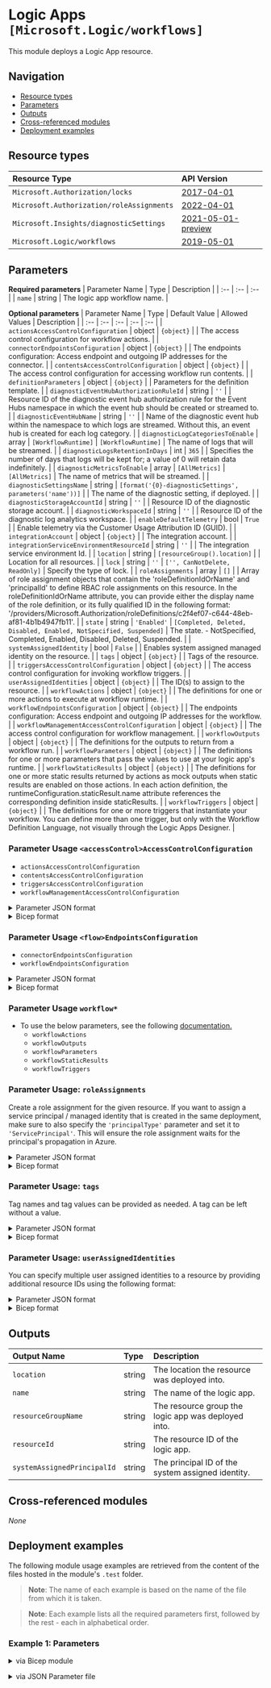 # Logic Apps `[Microsoft.Logic/workflows]`

This module deploys a Logic App resource.

## Navigation

- [Resource types](#Resource-types)
- [Parameters](#Parameters)
- [Outputs](#Outputs)
- [Cross-referenced modules](#Cross-referenced-modules)
- [Deployment examples](#Deployment-examples)

## Resource types

| Resource Type | API Version |
| :-- | :-- |
| `Microsoft.Authorization/locks` | [2017-04-01](https://docs.microsoft.com/en-us/azure/templates/Microsoft.Authorization/2017-04-01/locks) |
| `Microsoft.Authorization/roleAssignments` | [2022-04-01](https://docs.microsoft.com/en-us/azure/templates/Microsoft.Authorization/2022-04-01/roleAssignments) |
| `Microsoft.Insights/diagnosticSettings` | [2021-05-01-preview](https://docs.microsoft.com/en-us/azure/templates/Microsoft.Insights/2021-05-01-preview/diagnosticSettings) |
| `Microsoft.Logic/workflows` | [2019-05-01](https://docs.microsoft.com/en-us/azure/templates/Microsoft.Logic/2019-05-01/workflows) |

## Parameters

**Required parameters**
| Parameter Name | Type | Description |
| :-- | :-- | :-- |
| `name` | string | The logic app workflow name. |

**Optional parameters**
| Parameter Name | Type | Default Value | Allowed Values | Description |
| :-- | :-- | :-- | :-- | :-- |
| `actionsAccessControlConfiguration` | object | `{object}` |  | The access control configuration for workflow actions. |
| `connectorEndpointsConfiguration` | object | `{object}` |  | The endpoints configuration:  Access endpoint and outgoing IP addresses for the connector. |
| `contentsAccessControlConfiguration` | object | `{object}` |  | The access control configuration for accessing workflow run contents. |
| `definitionParameters` | object | `{object}` |  | Parameters for the definition template. |
| `diagnosticEventHubAuthorizationRuleId` | string | `''` |  | Resource ID of the diagnostic event hub authorization rule for the Event Hubs namespace in which the event hub should be created or streamed to. |
| `diagnosticEventHubName` | string | `''` |  | Name of the diagnostic event hub within the namespace to which logs are streamed. Without this, an event hub is created for each log category. |
| `diagnosticLogCategoriesToEnable` | array | `[WorkflowRuntime]` | `[WorkflowRuntime]` | The name of logs that will be streamed. |
| `diagnosticLogsRetentionInDays` | int | `365` |  | Specifies the number of days that logs will be kept for; a value of 0 will retain data indefinitely. |
| `diagnosticMetricsToEnable` | array | `[AllMetrics]` | `[AllMetrics]` | The name of metrics that will be streamed. |
| `diagnosticSettingsName` | string | `[format('{0}-diagnosticSettings', parameters('name'))]` |  | The name of the diagnostic setting, if deployed. |
| `diagnosticStorageAccountId` | string | `''` |  | Resource ID of the diagnostic storage account. |
| `diagnosticWorkspaceId` | string | `''` |  | Resource ID of the diagnostic log analytics workspace. |
| `enableDefaultTelemetry` | bool | `True` |  | Enable telemetry via the Customer Usage Attribution ID (GUID). |
| `integrationAccount` | object | `{object}` |  | The integration account. |
| `integrationServiceEnvironmentResourceId` | string | `''` |  | The integration service environment Id. |
| `location` | string | `[resourceGroup().location]` |  | Location for all resources. |
| `lock` | string | `''` | `['', CanNotDelete, ReadOnly]` | Specify the type of lock. |
| `roleAssignments` | array | `[]` |  | Array of role assignment objects that contain the 'roleDefinitionIdOrName' and 'principalId' to define RBAC role assignments on this resource. In the roleDefinitionIdOrName attribute, you can provide either the display name of the role definition, or its fully qualified ID in the following format: '/providers/Microsoft.Authorization/roleDefinitions/c2f4ef07-c644-48eb-af81-4b1b4947fb11'. |
| `state` | string | `'Enabled'` | `[Completed, Deleted, Disabled, Enabled, NotSpecified, Suspended]` | The state. - NotSpecified, Completed, Enabled, Disabled, Deleted, Suspended. |
| `systemAssignedIdentity` | bool | `False` |  | Enables system assigned managed identity on the resource. |
| `tags` | object | `{object}` |  | Tags of the resource. |
| `triggersAccessControlConfiguration` | object | `{object}` |  | The access control configuration for invoking workflow triggers. |
| `userAssignedIdentities` | object | `{object}` |  | The ID(s) to assign to the resource. |
| `workflowActions` | object | `{object}` |  | The definitions for one or more actions to execute at workflow runtime. |
| `workflowEndpointsConfiguration` | object | `{object}` |  | The endpoints configuration:  Access endpoint and outgoing IP addresses for the workflow. |
| `workflowManagementAccessControlConfiguration` | object | `{object}` |  | The access control configuration for workflow management. |
| `workflowOutputs` | object | `{object}` |  | The definitions for the outputs to return from a workflow run. |
| `workflowParameters` | object | `{object}` |  | The definitions for one or more parameters that pass the values to use at your logic app's runtime. |
| `workflowStaticResults` | object | `{object}` |  | The definitions for one or more static results returned by actions as mock outputs when static results are enabled on those actions. In each action definition, the runtimeConfiguration.staticResult.name attribute references the corresponding definition inside staticResults. |
| `workflowTriggers` | object | `{object}` |  | The definitions for one or more triggers that instantiate your workflow. You can define more than one trigger, but only with the Workflow Definition Language, not visually through the Logic Apps Designer. |


### Parameter Usage `<accessControl>AccessControlConfiguration`

- `actionsAccessControlConfiguration`
- `contentsAccessControlConfiguration`
- `triggersAccessControlConfiguration`
- `workflowManagementAccessControlConfiguration`

<details>

<summary>Parameter JSON format</summary>

```json
"<accessControl>AccessControlConfiguration": {
    "value": {
        "allowedCallerIpAddresses": [
            {
                "addressRange": "string"
            }
        ],
        "openAuthenticationPolicies": {
            "policies": {}
        }
    }
}
```

</details>

<details>

<summary>Bicep format</summary>

```bicep
'<accessControl>AccessControlConfiguration': {
    allowedCallerIpAddresses: [
        {
            addressRange: 'string'
        }
    ]
    openAuthenticationPolicies: {
        policies: {}
    }
}
```

</details>
<p>

### Parameter Usage `<flow>EndpointsConfiguration`

- `connectorEndpointsConfiguration`
- `workflowEndpointsConfiguration`

<details>

<summary>Parameter JSON format</summary>

```json
"<flow>EndpointsConfiguration": {
    "value": {
        "outgoingIpAddresses": [
            {
                "address": "string"
            }
        ],
            "accessEndpointIpAddresses": [
            {
                "address": "string"
            }
        ]
    }
}
```

</details>

<details>

<summary>Bicep format</summary>

```bicep
'<flow>EndpointsConfiguration': {
    outgoingIpAddresses: [
        {
            address: 'string'
        }
    ]
    accessEndpointIpAddresses: [
        {
            address: 'string'
        }
    ]
}
```

</details>
<p>

### Parameter Usage `workflow*`

- To use the below parameters, see the following [documentation.](https://docs.microsoft.com/en-us/azure/logic-apps/logic-apps-workflow-definition-language)
  - `workflowActions`
  - `workflowOutputs`
  - `workflowParameters`
  - `workflowStaticResults`
  - `workflowTriggers`

### Parameter Usage: `roleAssignments`

Create a role assignment for the given resource. If you want to assign a service principal / managed identity that is created in the same deployment, make sure to also specify the `'principalType'` parameter and set it to `'ServicePrincipal'`. This will ensure the role assignment waits for the principal's propagation in Azure.

<details>

<summary>Parameter JSON format</summary>

```json
"roleAssignments": {
    "value": [
        {
            "roleDefinitionIdOrName": "Reader",
            "description": "Reader Role Assignment",
            "principalIds": [
                "12345678-1234-1234-1234-123456789012", // object 1
                "78945612-1234-1234-1234-123456789012" // object 2
            ]
        },
        {
            "roleDefinitionIdOrName": "/providers/Microsoft.Authorization/roleDefinitions/c2f4ef07-c644-48eb-af81-4b1b4947fb11",
            "principalIds": [
                "12345678-1234-1234-1234-123456789012" // object 1
            ],
            "principalType": "ServicePrincipal"
        }
    ]
}
```

</details>

<details>

<summary>Bicep format</summary>

```bicep
roleAssignments: [
    {
        roleDefinitionIdOrName: 'Reader'
        description: 'Reader Role Assignment'
        principalIds: [
            '12345678-1234-1234-1234-123456789012' // object 1
            '78945612-1234-1234-1234-123456789012' // object 2
        ]
    }
    {
        roleDefinitionIdOrName: '/providers/Microsoft.Authorization/roleDefinitions/c2f4ef07-c644-48eb-af81-4b1b4947fb11'
        principalIds: [
            '12345678-1234-1234-1234-123456789012' // object 1
        ]
        principalType: 'ServicePrincipal'
    }
]
```

</details>
<p>

### Parameter Usage: `tags`

Tag names and tag values can be provided as needed. A tag can be left without a value.

<details>

<summary>Parameter JSON format</summary>

```json
"tags": {
    "value": {
        "Environment": "Non-Prod",
        "Contact": "test.user@testcompany.com",
        "PurchaseOrder": "1234",
        "CostCenter": "7890",
        "ServiceName": "DeploymentValidation",
        "Role": "DeploymentValidation"
    }
}
```

</details>

<details>

<summary>Bicep format</summary>

```bicep
tags: {
    Environment: 'Non-Prod'
    Contact: 'test.user@testcompany.com'
    PurchaseOrder: '1234'
    CostCenter: '7890'
    ServiceName: 'DeploymentValidation'
    Role: 'DeploymentValidation'
}
```

</details>
<p>

### Parameter Usage: `userAssignedIdentities`

You can specify multiple user assigned identities to a resource by providing additional resource IDs using the following format:

<details>

<summary>Parameter JSON format</summary>

```json
"userAssignedIdentities": {
    "value": {
        "/subscriptions/<<subscriptionId>>/resourcegroups/validation-rg/providers/Microsoft.ManagedIdentity/userAssignedIdentities/adp-sxx-az-msi-x-001": {},
        "/subscriptions/<<subscriptionId>>/resourcegroups/validation-rg/providers/Microsoft.ManagedIdentity/userAssignedIdentities/adp-sxx-az-msi-x-002": {}
    }
}
```

</details>

<details>

<summary>Bicep format</summary>

```bicep
userAssignedIdentities: {
    '/subscriptions/<<subscriptionId>>/resourcegroups/validation-rg/providers/Microsoft.ManagedIdentity/userAssignedIdentities/adp-sxx-az-msi-x-001': {}
    '/subscriptions/<<subscriptionId>>/resourcegroups/validation-rg/providers/Microsoft.ManagedIdentity/userAssignedIdentities/adp-sxx-az-msi-x-002': {}
}
```

</details>
<p>

## Outputs

| Output Name | Type | Description |
| :-- | :-- | :-- |
| `location` | string | The location the resource was deployed into. |
| `name` | string | The name of the logic app. |
| `resourceGroupName` | string | The resource group the logic app was deployed into. |
| `resourceId` | string | The resource ID of the logic app. |
| `systemAssignedPrincipalId` | string | The principal ID of the system assigned identity. |

## Cross-referenced modules

_None_

## Deployment examples

The following module usage examples are retrieved from the content of the files hosted in the module's `.test` folder.
   >**Note**: The name of each example is based on the name of the file from which it is taken.

   >**Note**: Each example lists all the required parameters first, followed by the rest - each in alphabetical order.

<h3>Example 1: Parameters</h3>

<details>

<summary>via Bicep module</summary>

```bicep
module workflows './Microsoft.Logic/workflows/deploy.bicep' = {
  name: '${uniqueString(deployment().name)}-Workflows'
  params: {
    // Required parameters
    name: '<<namePrefix>>-az-lga-x-001'
    // Non-required parameters
    diagnosticEventHubAuthorizationRuleId: '/subscriptions/<<subscriptionId>>/resourceGroups/validation-rg/providers/Microsoft.EventHub/namespaces/adp-<<namePrefix>>-az-evhns-x-001/AuthorizationRules/RootManageSharedAccessKey'
    diagnosticEventHubName: 'adp-<<namePrefix>>-az-evh-x-001'
    diagnosticLogsRetentionInDays: 7
    diagnosticStorageAccountId: '/subscriptions/<<subscriptionId>>/resourceGroups/validation-rg/providers/Microsoft.Storage/storageAccounts/adp<<namePrefix>>azsax001'
    diagnosticWorkspaceId: '/subscriptions/<<subscriptionId>>/resourcegroups/validation-rg/providers/microsoft.operationalinsights/workspaces/adp-<<namePrefix>>-az-law-x-001'
    lock: 'CanNotDelete'
    roleAssignments: [
      {
        principalIds: [
          '<<deploymentSpId>>'
        ]
        roleDefinitionIdOrName: 'Reader'
      }
    ]
    systemAssignedIdentity: true
    tags: {}
    workflowActions: {
      HTTP: {
        inputs: {
          body: {
            BeginPeakTime: '[BeginPeakTime]'
            EndPeakTime: '[EndPeakTime]'
            HostPoolName: '[HostPoolName]'
            LAWorkspaceName: '[LAWorkspaceName]'
            LimitSecondsToForceLogOffUser: '[LimitSecondsToForceLogOffUser]'
            LogOffMessageBody: '[LogOffMessageBody]'
            LogOffMessageTitle: '[LogOffMessageTitle]'
            MinimumNumberOfRDSH: 1
            ResourceGroupName: '[ResourceGroupName]'
            SessionThresholdPerCPU: 1
            UtcOffset: '[UtcOffset]'
          }
          method: 'POST'
          uri: 'https://testStringForValidation.com'
        }
        type: 'Http'
      }
    }
    workflowTriggers: {
      Recurrence: {
        recurrence: {
          frequency: 'Minute'
          interval: 15
        }
        type: 'Recurrence'
      }
    }
  }
}
```

</details>
<p>

<details>

<summary>via JSON Parameter file</summary>

```json
{
  "$schema": "https://schema.management.azure.com/schemas/2019-04-01/deploymentParameters.json#",
  "contentVersion": "1.0.0.0",
  "parameters": {
    // Required parameters
    "name": {
      "value": "<<namePrefix>>-az-lga-x-001"
    },
    // Non-required parameters
    "diagnosticEventHubAuthorizationRuleId": {
      "value": "/subscriptions/<<subscriptionId>>/resourceGroups/validation-rg/providers/Microsoft.EventHub/namespaces/adp-<<namePrefix>>-az-evhns-x-001/AuthorizationRules/RootManageSharedAccessKey"
    },
    "diagnosticEventHubName": {
      "value": "adp-<<namePrefix>>-az-evh-x-001"
    },
    "diagnosticLogsRetentionInDays": {
      "value": 7
    },
    "diagnosticStorageAccountId": {
      "value": "/subscriptions/<<subscriptionId>>/resourceGroups/validation-rg/providers/Microsoft.Storage/storageAccounts/adp<<namePrefix>>azsax001"
    },
    "diagnosticWorkspaceId": {
      "value": "/subscriptions/<<subscriptionId>>/resourcegroups/validation-rg/providers/microsoft.operationalinsights/workspaces/adp-<<namePrefix>>-az-law-x-001"
    },
    "lock": {
      "value": "CanNotDelete"
    },
    "roleAssignments": {
      "value": [
        {
          "principalIds": [
            "<<deploymentSpId>>"
          ],
          "roleDefinitionIdOrName": "Reader"
        }
      ]
    },
    "systemAssignedIdentity": {
      "value": true
    },
    "tags": {
      "value": {}
    },
    "workflowActions": {
      "value": {
        "HTTP": {
          "inputs": {
            "body": {
              "BeginPeakTime": "[BeginPeakTime]",
              "EndPeakTime": "[EndPeakTime]",
              "HostPoolName": "[HostPoolName]",
              "LAWorkspaceName": "[LAWorkspaceName]",
              "LimitSecondsToForceLogOffUser": "[LimitSecondsToForceLogOffUser]",
              "LogOffMessageBody": "[LogOffMessageBody]",
              "LogOffMessageTitle": "[LogOffMessageTitle]",
              "MinimumNumberOfRDSH": 1,
              "ResourceGroupName": "[ResourceGroupName]",
              "SessionThresholdPerCPU": 1,
              "UtcOffset": "[UtcOffset]"
            },
            "method": "POST",
            "uri": "https://testStringForValidation.com"
          },
          "type": "Http"
        }
      }
    },
    "workflowTriggers": {
      "value": {
        "Recurrence": {
          "recurrence": {
            "frequency": "Minute",
            "interval": 15
          },
          "type": "Recurrence"
        }
      }
    }
  }
}
```

</details>
<p>
